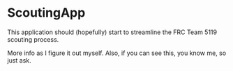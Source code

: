 # ScoutingApp
This application should (hopefully) start to streamline the FRC Team 5119 scouting process.

More info as I figure it out myself. Also, if you can see this, you know me, so just ask.
